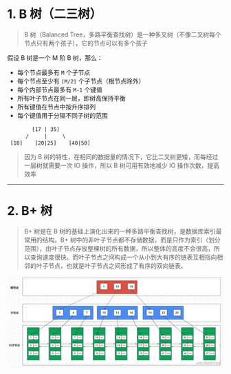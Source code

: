
# 1. B 树（二三树）

>B 树（Balanced Tree，多路平衡查找树）是一种多叉树（不像二叉树每个节点只有两个孩子），它的节点可以有多个孩子

假设 B 树是一个 M 阶 B 树，那么：

- 每个节点最多有 `M` 个子节点
- 每个节点至少有 `⌈M/2⌉` 个子节点（根节点除外）
- 每个内部节点最多有 `M-1` 个键值
- 所有叶子节点在同一层，即树高保持平衡
- 所有键值在节点中按升序排列
- 每个键值用于分隔不同子树的范围

```less
        [17 | 35]
      /     |     \
 [10]    [20|25]    [40|50] 
```

>因为 B 树的特性，在相同的数据量的情况下，它比二叉树更矮，而每经过一层树就需要一次 IO 操作，所以 B 树可用有效地减少 IO 操作次数，提高效率

****
# 2. B+ 树

>B+ 树是在 B 树的基础上演化出来的一种多路平衡查找树，是数据库索引最常用的结构。B+ 树中的非叶子节点都不存储数据，而是只作为索引（划分范围），由叶子节点存放整棵树的所有数据，所以整体的高度不会很高，所以查询速度很快。而叶子节点之间构成一个从小到大有序的链表互相指向相邻的叶子节点，也就是叶子节点之间形成了有序的双向链表。

![](images/B+%20树索引/file-20250522195021.png)

